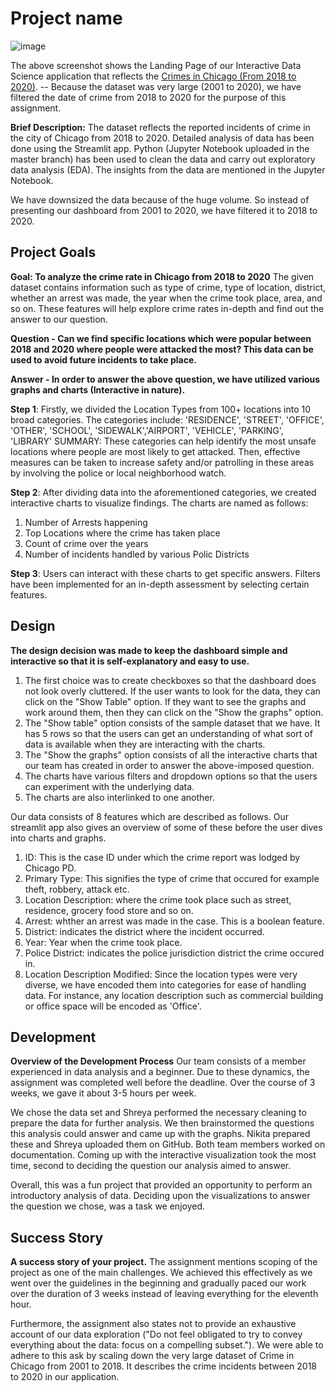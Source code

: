 # Project name

![image](https://user-images.githubusercontent.com/95111909/155821283-3cb6f9e5-11c5-487f-8b91-7350d80e8a1c.png)


The above screenshot shows the Landing Page of our Interactive Data Science application that reflects the [Crimes in Chicago (From 2018 to 2020)](https://data.cityofchicago.org/Public-Safety/Crimes-2001-to-present-Dashboard/5cd6-ry5g).
-- Because the dataset was very large (2001 to 2020), we have filtered the date of crime from 2018 to 2020 for the purpose of this assignment.

**Brief Description:** The dataset reflects the reported incidents of crime in the city of Chicago from 2018 to 2020. Detailed analysis of data has been done using the Streamlit app.
Python (Jupyter Notebook uploaded in the master branch) has been used to clean the data and carry out exploratory data analysis (EDA). The insights from the data are mentioned in the Jupyter Notebook.

We have downsized the data because of the huge volume. So instead of presenting our dashboard from 2001 to 2020, we have filtered it to 2018 to 2020.


## Project Goals

**Goal: To analyze the crime rate in Chicago from 2018 to 2020** 
The given dataset contains information such as type of crime, type of location, district, whether an arrest was made, the year when the crime took place, area, and so on. These features will help explore crime rates in-depth and find out the answer to our question.

**Question - Can we find specific locations which were popular between 2018 and 2020 where people were attacked the most? This data can be used to avoid future incidents to take place.**

**Answer - In order to answer the above question, we have utilized various graphs and charts (Interactive in nature).**

**Step 1**: Firstly, we divided the Location Types from 100+ locations into 10 broad categories. The categories include: 
'RESIDENCE', 'STREET', 'OFFICE', 'OTHER', 'SCHOOL', 'SIDEWALK','AIRPORT', 'VEHICLE', 'PARKING', 'LIBRARY'
SUMMARY: These categories can help identify the most unsafe locations where people are most likely to get attacked. Then, effective measures can be taken to increase safety and/or patrolling in these areas by involving the police or local neighborhood watch.

**Step 2**: After dividing data into the aforementioned categories, we created interactive charts to visualize findings. The charts are named as follows:
1. Number of Arrests happening
2. Top Locations where the crime has taken place
3. Count of crime over the years
4. Number of incidents handled by various Polic Districts

**Step 3**: Users can interact with these charts to get specific answers. Filters have been implemented for an in-depth assessment by selecting certain features.

## Design

**The design decision was made to keep the dashboard simple and interactive so that it is self-explanatory and easy to use.** 

1. The first choice was to create checkboxes so that the dashboard does not look overly cluttered. If the user wants to look for the data, they can click on the "Show Table" option. If they want to see the graphs and work around them, then they can click on the "Show the graphs" option.
2. The "Show table" option consists of the sample dataset that we have. It has 5 rows so that the users can get an understanding of what sort of data is available when they are interacting with the charts.
3. The "Show the graphs" option consists of all the interactive charts that our team has created in order to answer the above-imposed question.
4. The charts have various filters and dropdown options so that the users can experiment with the underlying data.
5. The charts are also interlinked to one another.

Our data consists of 8 features which are described as follows. Our streamlit app also gives an overview of some of these before the user dives into charts and graphs.
1. ID: This is the case ID under which the crime report was lodged by Chicago PD.
2. Primary Type: This signifies the type of crime that occured for example theft, robbery, attack etc.
3. Location Description: where the crime took place such as street, residence, grocery food store and so on.
4. Arrest: whther an arrest was made in the case. This is a boolean feature.
5. District: indicates the district where the incident occurred.
6. Year: Year when the crime took place.
7. Police District: indicates the police jurisdiction district the crime occured in.
8. Location Description Modified: Since the location types were very diverse, we have encoded them into categories for ease of handling data. For instance, any location description such as commercial building or office space will be encoded as 'Office'.



## Development

**Overview of the Development Process**
Our team consists of a member experienced in data analysis and a beginner. Due to these dynamics, the assignment was completed well before the deadline. Over the course of 3 weeks, we gave it about 3-5 hours per week.

We chose the data set and Shreya performed the necessary cleaning to prepare the data for further analysis. We then brainstormed the questions this analysis could answer and came up with the graphs. Nikita prepared these and Shreya uploaded them on GitHub. Both team members worked on documentation. Coming up with the interactive visualization took the most time, second to deciding the question our analysis aimed to answer.

Overall, this was a fun project that provided an opportunity to perform an introductory analysis of data. Deciding upon the visualizations to answer the question we chose, was a task we enjoyed.

## Success Story

**A success story of your project.**
The assignment mentions scoping of the project as one of the main challenges. We achieved this effectively as we went over the guidelines in the beginning and gradually paced our work over the duration of 3 weeks instead of leaving everything for the eleventh hour. 

Furthermore, the assignment also states not to provide an exhaustive account of our data exploration ("Do not feel obligated to try to convey everything about the data: focus on a compelling subset."). We were able to adhere to this ask by scaling down the very large dataset of Crime in Chicago from 2001 to 2018. It describes the crime incidents between 2018 to 2020 in our application.


